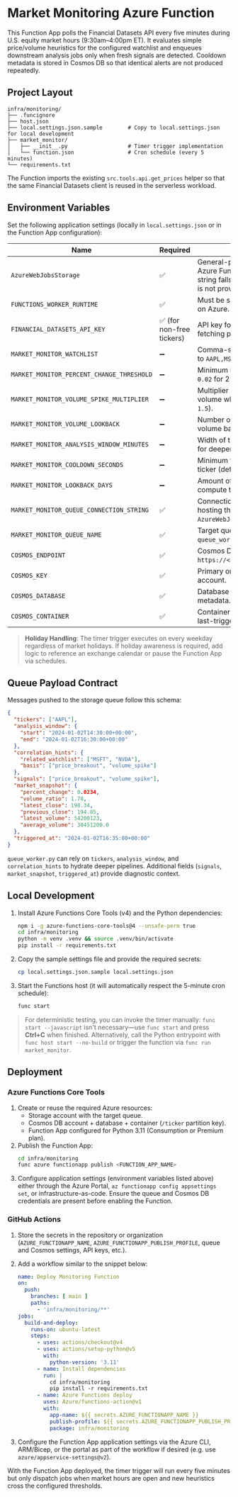 # Market Monitoring Azure Function

This Function App polls the Financial Datasets API every five minutes during U.S. equity market hours (9:30am–4:00pm ET). It
evaluates simple price/volume heuristics for the configured watchlist and enqueues downstream analysis jobs only when fresh
signals are detected. Cooldown metadata is stored in Cosmos DB so that identical alerts are not produced repeatedly.

## Project Layout

```
infra/monitoring/
├── .funcignore
├── host.json
├── local.settings.json.sample        # Copy to local.settings.json for local development
├── market_monitor/
│   ├── __init__.py                   # Timer trigger implementation
│   └── function.json                 # Cron schedule (every 5 minutes)
└── requirements.txt
```

The Function imports the existing `src.tools.api.get_prices` helper so that the same Financial Datasets client is reused in the
serverless workload.

## Environment Variables

Set the following application settings (locally in `local.settings.json` or in the Function App configuration):

| Name | Required | Description |
| ---- | -------- | ----------- |
| `AzureWebJobsStorage` | ✅ | General-purpose storage account used by Azure Functions host. The queue connection string falls back to this value if a dedicated one is not provided. |
| `FUNCTIONS_WORKER_RUNTIME` | ✅ | Must be set to `python` when running locally or on Azure. |
| `FINANCIAL_DATASETS_API_KEY` | ✅ (for non-free tickers) | API key forwarded to `src/tools/api.py` when fetching price data. |
| `MARKET_MONITOR_WATCHLIST` | ➖ | Comma-separated tickers to inspect (defaults to `AAPL,MSFT,NVDA`). |
| `MARKET_MONITOR_PERCENT_CHANGE_THRESHOLD` | ➖ | Minimum intraday percentage change (e.g. `0.02` for 2%) required to trigger a signal. |
| `MARKET_MONITOR_VOLUME_SPIKE_MULTIPLIER` | ➖ | Multiplier applied to the trailing average volume when flagging unusual activity (default `1.5`). |
| `MARKET_MONITOR_VOLUME_LOOKBACK` | ➖ | Number of prior sessions used for the average volume baseline (default `10`). |
| `MARKET_MONITOR_ANALYSIS_WINDOW_MINUTES` | ➖ | Width of the window sent to the queue worker for deeper analysis (default `120`). |
| `MARKET_MONITOR_COOLDOWN_SECONDS` | ➖ | Minimum time between alerts for the same ticker (default `1800`, i.e. 30 minutes). |
| `MARKET_MONITOR_LOOKBACK_DAYS` | ➖ | Amount of history retrieved per execution to compute the heuristics (default `30`). |
| `MARKET_MONITOR_QUEUE_CONNECTION_STRING` | ✅ | Connection string for the storage account hosting the downstream queue (falls back to `AzureWebJobsStorage`). |
| `MARKET_MONITOR_QUEUE_NAME` | ✅ | Target queue name consumed by `queue_worker.py`. |
| `COSMOS_ENDPOINT` | ✅ | Cosmos DB account endpoint (e.g. `https://<account>.documents.azure.com:443/`). |
| `COSMOS_KEY` | ✅ | Primary or secondary key for the Cosmos DB account. |
| `COSMOS_DATABASE` | ✅ | Database used to persist ticker cooldown metadata. |
| `COSMOS_CONTAINER` | ✅ | Container (partitioned by `/ticker`) storing the last-trigger timestamps. |

> **Holiday Handling**: The timer trigger executes on every weekday regardless of market holidays. If holiday awareness is
> required, add logic to reference an exchange calendar or pause the Function App via schedules.

## Queue Payload Contract

Messages pushed to the storage queue follow this schema:

```json
{
  "tickers": ["AAPL"],
  "analysis_window": {
    "start": "2024-01-02T14:30:00+00:00",
    "end": "2024-01-02T16:30:00+00:00"
  },
  "correlation_hints": {
    "related_watchlist": ["MSFT", "NVDA"],
    "basis": ["price_breakout", "volume_spike"]
  },
  "signals": ["price_breakout", "volume_spike"],
  "market_snapshot": {
    "percent_change": 0.0234,
    "volume_ratio": 1.78,
    "latest_close": 198.34,
    "previous_close": 194.85,
    "latest_volume": 54200123,
    "average_volume": 30451200.0
  },
  "triggered_at": "2024-01-02T16:35:00+00:00"
}
```

`queue_worker.py` can rely on `tickers`, `analysis_window`, and `correlation_hints` to hydrate deeper pipelines. Additional
fields (`signals`, `market_snapshot`, `triggered_at`) provide diagnostic context.

## Local Development

1. Install Azure Functions Core Tools (v4) and the Python dependencies:
   ```bash
   npm i -g azure-functions-core-tools@4 --unsafe-perm true
   cd infra/monitoring
   python -m venv .venv && source .venv/bin/activate
   pip install -r requirements.txt
   ```
2. Copy the sample settings file and provide the required secrets:
   ```bash
   cp local.settings.json.sample local.settings.json
   ```
3. Start the Functions host (it will automatically respect the 5-minute cron schedule):
   ```bash
   func start
   ```

> For deterministic testing, you can invoke the timer manually: `func start --javascript` isn't necessary—use
> `func start` and press **Ctrl+C** when finished. Alternatively, call the Python entrypoint with
> `func host start --no-build` or trigger the function via `func run market_monitor`.

## Deployment

### Azure Functions Core Tools

1. Create or reuse the required Azure resources:
   - Storage account with the target queue.
   - Cosmos DB account + database + container (`/ticker` partition key).
   - Function App configured for Python 3.11 (Consumption or Premium plan).
2. Publish the Function App:
   ```bash
   cd infra/monitoring
   func azure functionapp publish <FUNCTION_APP_NAME>
   ```
3. Configure application settings (environment variables listed above) either through the Azure Portal, `az functionapp
   config appsettings set`, or infrastructure-as-code. Ensure the queue and Cosmos DB credentials are present before enabling
the Function.

### GitHub Actions

1. Store the secrets in the repository or organization (`AZURE_FUNCTIONAPP_NAME`, `AZURE_FUNCTIONAPP_PUBLISH_PROFILE`, queue and
   Cosmos settings, API keys, etc.).
2. Add a workflow similar to the snippet below:

   ```yaml
   name: Deploy Monitoring Function
   on:
     push:
       branches: [ main ]
       paths:
         - 'infra/monitoring/**'
   jobs:
     build-and-deploy:
       runs-on: ubuntu-latest
       steps:
         - uses: actions/checkout@v4
         - uses: actions/setup-python@v5
           with:
             python-version: '3.11'
         - name: Install dependencies
           run: |
             cd infra/monitoring
             pip install -r requirements.txt
         - name: Azure Functions deploy
           uses: Azure/functions-action@v1
           with:
             app-name: ${{ secrets.AZURE_FUNCTIONAPP_NAME }}
             publish-profile: ${{ secrets.AZURE_FUNCTIONAPP_PUBLISH_PROFILE }}
             package: infra/monitoring
   ```

3. Configure the Function App application settings via the Azure CLI, ARM/Bicep, or the portal as part of the workflow if
desired (e.g. use `azure/appservice-settings@v2`).

With the Function App deployed, the timer trigger will run every five minutes but only dispatch jobs when market hours are open
and new heuristics cross the configured thresholds.
